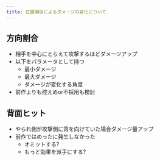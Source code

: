 ```yaml
---
title: 位置関係によるダメージの変化について
---
```


## 方向割合
* 相手を中心にとらえて攻撃するほどダメージアップ
* 以下をパラメータとして持つ
    * 最小ダメージ
    * 最大ダメージ
    * ダメージが変化する角度
* 前作よりも控えめor不採用も検討

## 背面ヒット
* やられ側が攻撃側に背を向けていた場合ダメージ量アップ
* 前作ではめったに発生しなかった
    * オミットする?
    * もっと効果を派手にする?
